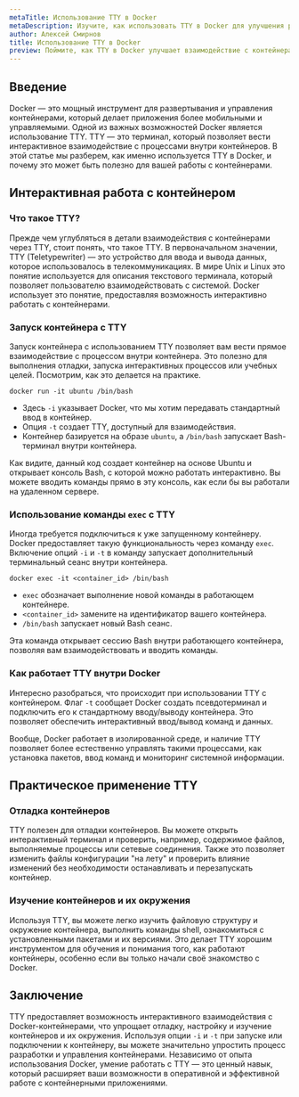 ```yaml
---
metaTitle: Использование TTY в Docker
metaDescription: Изучите, как использовать TTY в Docker для улучшения работы с контейнерами - научитесь запускать интерактивные сеансы и правильно использовать опции
author: Алексей Смирнов
title: Использование TTY в Docker
preview: Поймите, как TTY в Docker улучшает взаимодействие с контейнерами - от интерактивных сеансов до продвинутого управления. Примеры помогут быстро освоить технику
---
```


## Введение

Docker — это мощный инструмент для развертывания и управления контейнерами, который делает приложения более мобильными и управляемыми. Одной из важных возможностей Docker является использование TTY. TTY — это терминал, который позволяет вести интерактивное взаимодействие с процессами внутри контейнеров. В этой статье мы разберем, как именно используется TTY в Docker, и почему это может быть полезно для вашей работы с контейнерами.

## Интерактивная работа с контейнером

### Что такое TTY?

Прежде чем углубляться в детали взаимодействия с контейнерами через TTY, стоит понять, что такое TTY. В первоначальном значении, TTY (Teletypewriter) — это устройство для ввода и вывода данных, которое использовалось в телекоммуникациях. В мире Unix и Linux это понятие используется для описания текстового терминала, который позволяет пользователю взаимодействовать с системой. Docker использует это понятие, предоставляя возможность интерактивно работать с контейнерами.

### Запуск контейнера с TTY

Запуск контейнера с использованием TTY позволяет вам вести прямое взаимодействие с процессом внутри контейнера. Это полезно для выполнения отладки, запуска интерактивных процессов или учебных целей. Посмотрим, как это делается на практике. 

```
docker run -it ubuntu /bin/bash
```

- Здесь `-i` указывает Docker, что мы хотим передавать стандартный ввод в контейнер.
- Опция `-t` создает TTY, доступный для взаимодействия.
- Контейнер базируется на образе `ubuntu`, а `/bin/bash` запускает Bash-терминал внутри контейнера.

Как видите, данный код создает контейнер на основе Ubuntu и открывает консоль Bash, с которой можно работать интерактивно. Вы можете вводить команды прямо в эту консоль, как если бы вы работали на удаленном сервере.

### Использование команды `exec` с TTY

Иногда требуется подключиться к уже запущенному контейнеру. Docker предоставляет такую функциональность через команду `exec`. Включение опций `-i` и `-t` в команду запускает дополнительный терминальный сеанс внутри контейнера.

```
docker exec -it <container_id> /bin/bash
```

- `exec` обозначает выполнение новой команды в работающем контейнере.
- `<container_id>` замените на идентификатор вашего контейнера.
- `/bin/bash` запускает новый Bash сеанс.

Эта команда открывает сессию Bash внутри работающего контейнера, позволяя вам взаимодействовать и вводить команды.

### Как работает TTY внутри Docker

Интересно разобраться, что происходит при использовании TTY с контейнером. Флаг `-t` сообщает Docker создать псевдотерминал и подключить его к стандартному вводу/выводу контейнера. Это позволяет обеспечить интерактивный ввод/вывод команд и данных.

Вообще, Docker работает в изолированной среде, и наличие TTY позволяет более естественно управлять такими процессами, как установка пакетов, ввод команд и мониторинг системной информации.

## Практическое применение TTY

### Отладка контейнеров

TTY полезен для отладки контейнеров. Вы можете открыть интерактивный терминал и проверить, например, содержимое файлов, выполняемые процессы или сетевые соединения. Также это позволяет изменить файлы конфигурации "на лету" и проверить влияние изменений без необходимости останавливать и перезапускать контейнер.

### Изучение контейнеров и их окружения

Используя TTY, вы можете легко изучить файловую структуру и окружение контейнера, выполнить команды shell, ознакомиться с установленными пакетами и их версиями. Это делает TTY хорошим инструментом для обучения и понимания того, как работают контейнеры, особенно если вы только начали своё знакомство с Docker.

## Заключение

TTY предоставляет возможность интерактивного взаимодействия с Docker-контейнерами, что упрощает отладку, настройку и изучение контейнеров и их окружения. Используя опции `-i` и `-t` при запуске или подключении к контейнеру, вы можете значительно упростить процесс разработки и управления контейнерами. Независимо от опыта использования Docker, умение работать с TTY — это ценный навык, который расширяет ваши возможности в оперативной и эффективной работе с контейнерными приложениями.